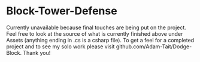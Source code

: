 # Block-Tower-Defense
Currently unavailable because final touches are being put on the project.
Feel free to look at the source of what is currently finished above under Assets (anything ending in .cs is a csharp file).
To get a feel for a completed project and to see my solo work please visit github.com/Adam-Tait/Dodge-Block.
Thank you!
